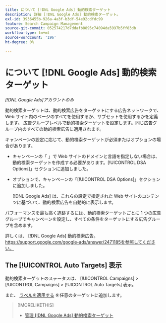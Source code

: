 ```yaml
---
title: について [!DNL Google Ads] 動的検索ターゲット
description: 詳細 [!DNL Google Ads] 動的検索ターゲット。
exl-id: 3936455b-926a-4a3f-b3df-54e92cdfdc99
feature: Search Campaign Management
source-git-commit: 052574217d7ddafb8895c74094da5997b5ff83db
workflow-type: tm+mt
source-wordcount: '196'
ht-degree: 0%

---
```


# について [!DNL Google Ads] 動的検索ターゲット

*[!DNL Google Ads]アカウントのみ*

動的検索ターゲットは、動的検索広告をターゲットにする広告ネットワークで、Web サイト内のページのすべてを使用するか、サブセットを使用するかを定義します。 広告グループレベルで動的検索ターゲットを設定します。同じ広告グループ内のすべての動的検索広告に適用されます。

キャンペーンの設定に応じて、動的検索ターゲットが必須またはオプションの場合があります。

* キャンペーンの「 」で Web サイトのドメインと言語を指定しない場合は、動的検索ターゲットを作成する必要があります。[!UICONTROL DSA Options]」セクションに追加しました。

* オプションで、キャンペーンの「[!UICONTROL DSA Options]」セクションに追加しました。

  [!DNL Google Ads] は、これらの設定で指定された Web サイトのコンテンツに基づいて、動的検索広告を自動的に表示します。

パフォーマンスを最も高く追跡するには、動的検索ターゲットごとに 1 つの広告グループでキャンペーンを設定し、すべての条件をターゲットにする広告グループを含めます。

詳しくは、 [!DNL Google Ads] 動的検索広告。https://support.google.com/google-ads/answer/2471185を参照してください。

## The [!UICONTROL Auto Targets] 表示

動的検索ターゲットのステータスは、 [!UICONTROL Campaigns] > [!UICONTROL Campaigns] > [!UICONTROL Auto Targets] 表示。

また、 [ラベルを適用する](/help/search-social-commerce/campaign-management/label-classifications/classification-values-assign-campaign-management.md) を任意のターゲットに追加します。

>[!MORELIKETHIS]
>
>* [管理 [!DNL Google Ads] 動的検索ターゲット](dynamic-search-target-manage.md)
